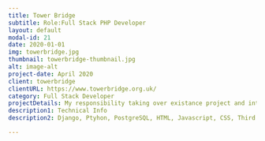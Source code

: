 ```yaml
---
title: Tower Bridge
subtitle: Role:Full Stack PHP Developer
layout: default
modal-id: 21
date: 2020-01-01
img: towerbridge.jpg
thumbnail: towerbridge-thumbnail.jpg
alt: image-alt
project-date: April 2020
client: towerbridge
clientURL: https://www.towerbridge.org.uk/
category: Full Stack Developer
projectDetails: My responsibility taking over existance project and integration new features.
description1: Technical Info
description2: Django, Ptyhon, PostgreSQL, HTML, Javascript, CSS, Third Party Libraries(Bootstrap, Datatable JQuery, Form Validation), Git, SSH, Jenkins

---
```

